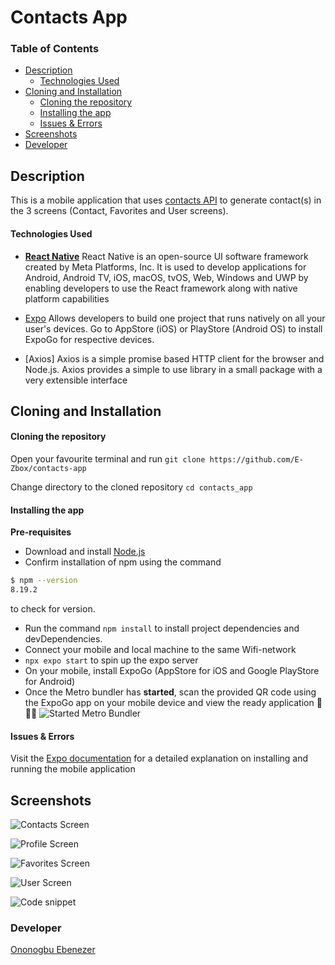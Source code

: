 # Contacts App

### Table of Contents

-   [Description](#description)
    -   [Technologies Used](#technologies-used)
-   [Cloning and Installation](#cloning-and-installation)
    -   [Cloning the repository](#cloning-the-repository)
    -   [Installing the app](#installing-the-app)
    -   [Issues & Errors](#issues--errors)
-   [Screenshots](#screenshots)
-   [Developer](#developer)

## Description

This is a mobile application that uses [contacts API](https://randomuser.me) to generate contact(s) in the 3 screens (Contact, Favorites and User screens).

#### Technologies Used

-   **[React Native](https://reactnative.dev)**
    React Native is an open-source UI software framework created by Meta Platforms, Inc. It is used to develop applications for Android, Android TV, iOS, macOS, tvOS, Web, Windows and UWP by enabling developers to use the React framework along with native platform capabilities

-   [Expo](https://docs.expo.dev)
    Allows developers to build one project that runs natively on all your user's devices. Go to AppStore (iOS) or PlayStore (Android OS) to install ExpoGo for respective devices.

-   [Axios]
    Axios is a simple promise based HTTP client for the browser and Node.js. Axios provides a simple to use library in a small package with a very extensible interface

## Cloning and Installation

#### Cloning the repository

Open your favourite terminal and run `git clone https://github.com/E-Zbox/contacts-app`

Change directory to the cloned repository `cd contacts_app`

#### Installing the app

**Pre-requisites**

-   Download and install [Node.js](https://nodejs.org)
-   Confirm installation of npm using the command

```bash
$ npm --version
8.19.2
```

to check for version.

-   Run the command `npm install` to install project dependencies and devDependencies.
-   Connect your mobile and local machine to the same Wifi-network
-   `npx expo start` to spin up the expo server
-   On your mobile, install ExpoGo (AppStore for iOS and Google PlayStore for Android)
-   Once the Metro bundler has **started**, scan the provided QR code using the ExpoGo app on your mobile device and view the ready application 🎉🎉🥳
    ![Started Metro Bundler](./screenshots/Metro_bundler_started.png)

#### Issues & Errors

Visit the [Expo documentation](https://docs.expo.dev) for a detailed explanation on installing and running the mobile application

## Screenshots

![Contacts Screen](./screenshots/Screenshot_1.jpg)

![Profile Screen](./screenshots/Screenshot_2.jpg)

![Favorites Screen](./screenshots/Screenshot_3.jpg)

![User Screen](./screenshots/Screenshot_4.jpg)

![Code snippet](./screenshots/code_snippet.png)

### Developer

[Ononogbu Ebenezer](https://twitter.com/E-Zbox)
